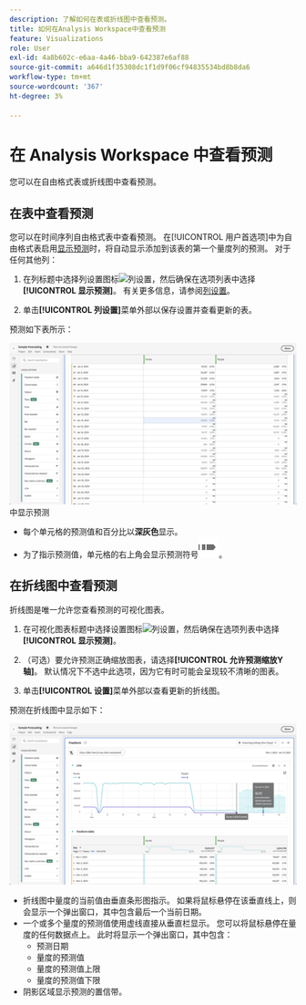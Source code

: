 ```yaml
---
description: 了解如何在表或折线图中查看预测。
title: 如何在Analysis Workspace中查看预测
feature: Visualizations
role: User
exl-id: 4a8b602c-e6aa-4a46-bba9-642387e6af88
source-git-commit: a646d1f35308dc1f1d9f06cf94835534bd8b8da6
workflow-type: tm+mt
source-wordcount: '367'
ht-degree: 3%

---
```


# 在 Analysis Workspace 中查看预测

您可以在自由格式表或折线图中查看预测。

## 在表中查看预测

您可以在时间序列自由格式表中查看预测。 在[!UICONTROL 用户首选项]中为自由格式表启用[显示预测](../user-preferences.md)时，将自动显示添加到该表的第一个量度列的预测。 对于任何其他列：

1. 在列标题中选择列设置图标![列设置](https://spectrum.adobe.com/static/icons/workflow_18/Smock_Settings_18_N.svg)，然后确保在选项列表中选择&#x200B;**[!UICONTROL 显示预测]**。 有关更多信息，请参阅[列设置](../visualizations/freeform-table/column-row-settings/column-settings.md)。

1. 单击&#x200B;**[!UICONTROL 列设置]**&#x200B;菜单外部以保存设置并查看更新的表。

预测如下表所示：

![在表](assets/show-forecast-table.png)中显示预测

* 每个单元格的预测值和百分比以&#x200B;**深灰色**&#x200B;显示。
* 为了指示预测值，单元格的右上角会显示预测符号![ForecastAnalytics](/help/assets/icons/ForecastAnalytics.svg)。


## 在折线图中查看预测

折线图是唯一允许您查看预测的可视化图表。

1. 在可视化图表标题中选择设置图标![列设置](https://spectrum.adobe.com/static/icons/workflow_18/Smock_Settings_18_N.svg)，然后确保在选项列表中选择&#x200B;**[!UICONTROL 显示预测]**。

1. （可选）要允许预测正确缩放图表，请选择&#x200B;**[!UICONTROL 允许预测缩放Y轴]**。 默认情况下不选中此选项，因为它有时可能会呈现较不清晰的图表。

1. 单击&#x200B;**[!UICONTROL 设置]**&#x200B;菜单外部以查看更新的折线图。

预测在折线图中显示如下：

![在折线图中显示预测](assets/show-forecast-linechart.png)

* 折线图中量度的当前值由垂直条形图指示。 如果将鼠标悬停在该垂直线上，则会显示一个弹出窗口，其中包含最后一个当前日期。
* 一个或多个量度的预测值使用虚线直接从垂直栏显示。 您可以将鼠标悬停在量度的任何数据点上。 此时将显示一个弹出窗口，其中包含：
   * 预测日期
   * 量度的预测值
   * 量度的预测值上限
   * 量度的预测值下限
* 阴影区域显示预测的置信带。
